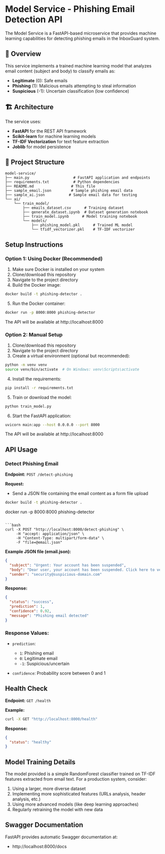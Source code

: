 # Model Service - Phishing Email Detection API

The Model Service is a FastAPI-based microservice that provides machine learning capabilities for detecting phishing emails in the InboxGuard system.

## 🎯 Overview

This service implements a trained machine learning model that analyzes email content (subject and body) to classify emails as:

- **Legitimate** (0): Safe emails
- **Phishing** (1): Malicious emails attempting to steal information
- **Suspicious** (-1): Uncertain classification (low confidence)

## 🏗️ Architecture

The service uses:

- **FastAPI** for the REST API framework
- **Scikit-learn** for machine learning models
- **TF-IDF Vectorization** for text feature extraction
- **Joblib** for model persistence

## 📁 Project Structure

```
model-service/
├── main.py                    # FastAPI application and endpoints
├── requirements.txt           # Python dependencies
├── README.md                 # This file
├── sample_email.json         # Sample phishing email data
├── sample_ai.json           # Sample email data for testing
└── ai/
    └── train_model/
        ├── emails_dataset.csv      # Training dataset
        ├── generate_dataset.ipynb  # Dataset generation notebook
        ├── train_model.ipynb      # Model training notebook
        └── models/
            ├── phishing_model.pkl      # Trained ML model
            └── tfidf_vectorizer.pkl    # TF-IDF vectorizer
```

## Setup Instructions

### Option 1: Using Docker (Recommended)

1. Make sure Docker is installed on your system
2. Clone/download this repository
3. Navigate to the project directory
4. Build the Docker image:

```bash
docker build -t phishing-detector .
```

5. Run the Docker container:

```bash
docker run -p 8000:8000 phishing-detector
```

The API will be available at http://localhost:8000

### Option 2: Manual Setup

1. Clone/download this repository
2. Navigate to the project directory
3. Create a virtual environment (optional but recommended):

```bash
python -m venv venv
source venv/bin/activate  # On Windows: venv\Scripts\activate
```

4. Install the requirements:

```bash
pip install -r requirements.txt
```

5. Train or download the model:

```bash
python train_model.py
```

6. Start the FastAPI application:

```bash
uvicorn main:app --host 0.0.0.0 --port 8000
```

The API will be available at http://localhost:8000

## API Usage

### Detect Phishing Email

**Endpoint:** `POST /detect-phishing`

**Request:**

- Send a JSON file containing the email content as a form file upload

```bash
docker build -t phishing-detector .
```

docker run -p 8000:8000 phishing-detector

````

```bash
curl -X POST "http://localhost:8000/detect-phishing" \
     -H "accept: application/json" \
     -H "Content-Type: multipart/form-data" \
     -F "file=@email.json"
````

**Example JSON file (email.json):**

```json
{
  "subject": "Urgent: Your account has been suspended",
  "body": "Dear user, your account has been suspended. Click here to verify your account: http://suspicious-link.com",
  "sender": "security@suspicious-domain.com"
}
```

**Response:**

```json
{
  "status": "success",
  "prediction": 1,
  "confidence": 0.92,
  "message": "Phishing email detected"
}
```

### Response Values:

- `prediction`:

  - `1`: Phishing email
  - `0`: Legitimate email
  - `-1`: Suspicious/uncertain

- `confidence`: Probability score between 0 and 1

## Health Check

**Endpoint:** `GET /health`

**Example:**

```bash
curl -X GET "http://localhost:8000/health"
```

**Response:**

```json
{
  "status": "healthy"
}
```

## Model Training Details

The model provided is a simple RandomForest classifier trained on TF-IDF features extracted from email text. For a production system, consider:

1. Using a larger, more diverse dataset
2. Implementing more sophisticated features (URLs analysis, header analysis, etc.)
3. Using more advanced models (like deep learning approaches)
4. Regularly retraining the model with new data

## Swagger Documentation

FastAPI provides automatic Swagger documentation at:

- http://localhost:8000/docs
